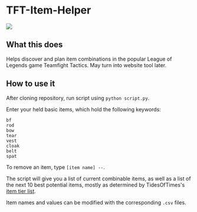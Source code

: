 # TFT-Item-Helper

![](https://i.imgur.com/bgedRtR.png)

## What this does
Helps discover and plan item combinations in the popular League of Legends game Teamfight Tactics. May turn into website tool later.

## How to use it
After cloning repository, run script using `python script.py`.

Enter your held basic items, which hold the following keywords:
```
bf
rod
bow
tear
vest
cloak
belt
spat
```

To remove an item, type `[item name] --`.

The script will give you a list of current combinable items, as well as a list of the next 10 best potential items, mostly as determined by TidesOfTimes's [item tier list](https://i.imgur.com/7B2ORNV.png).

Item names and values can be modified with the corresponding `.csv` files.
